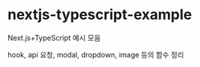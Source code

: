 # nextjs-typescript-example

Next.js+TypeScript 예시 모음

hook, api 요청, modal, dropdown, image 등의 함수 정리
